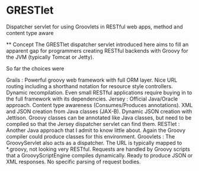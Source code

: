 GRESTlet
========

Dispatcher servlet for using Groovlets in RESTful web apps, method and content type aware

** Concept
The GRESTlet dispatcher servlet introduced here aims to fill an apparent gap for programmers creating RESTful backends
with Groovy for the JVM (typically Tomcat or Jetty).

So far the choices were

Grails
: Powerful groovy web framework with full ORM layer. Nice URL routing including a shorthand notation for
resource style controllers. Dynamic recompilation. Even small RESTful applications require buying in to the
full framework with its dependencies.
Jersey
: Official Java/Oracle approach. Content type awareness (Consumes/Produces annotations). XML and JSON creation from Java
classes (JAX-B). Dynamic JSON creation with Jettison. Groovy classes can be annotated like Java classes,
but need to be compiled so that the Jersey dispatcher servlet can find them. 
RESTlet
: Another Java approach that I admit to know little about. Again the Groovy compiler could produce classes for this
environment.
Groovlets
: The GroovyServlet also acts as a dispatcher. The URL is typically mapped to *.groovy, not looking very RESTful.
Requests are handled by Groovy scripts that a GroovyScriptEngine compiles dynamically. Ready to produce JSON or
XML responses. No specific parsing of request bodies. 
